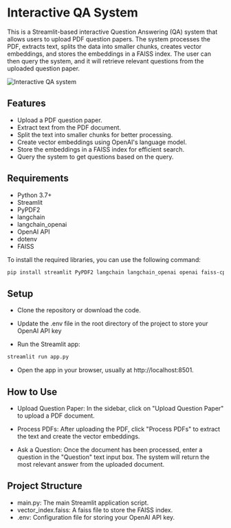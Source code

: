 # Interactive QA System

This is a Streamlit-based interactive Question Answering (QA) system that allows users to upload PDF question papers. The system processes the PDF, extracts text, splits the data into smaller chunks, creates vector embeddings, and stores the embeddings in a FAISS index. The user can then query the system, and it will retrieve relevant questions from the uploaded question paper.

![Interactive QA system](https://github.com/user-attachments/assets/0aca9762-a3dd-4b72-b41f-f1cb25047811)

## Features

- Upload a PDF question paper.
- Extract text from the PDF document.
- Split the text into smaller chunks for better processing.
- Create vector embeddings using OpenAI's language model.
- Store the embeddings in a FAISS index for efficient search.
- Query the system to get questions based on the query.

## Requirements

- Python 3.7+
- Streamlit
- PyPDF2
- langchain
- langchain_openai
- OpenAI API
- dotenv
- FAISS

To install the required libraries, you can use the following command:

```bash
pip install streamlit PyPDF2 langchain langchain_openai openai faiss-cpu dotenv
```
## Setup
- Clone the repository or download the code.

- Update the .env file in the root directory of the project to store your OpenAI API key

- Run the Streamlit app:
```bash
streamlit run app.py
```
- Open the app in your browser, usually at http://localhost:8501.


## How to Use

- Upload Question Paper:  In the sidebar, click on "Upload Question Paper" to upload a PDF document.

- Process PDFs: After uploading the PDF, click "Process PDFs" to extract the text and create the vector embeddings.

- Ask a Question: Once the document has been processed, enter a question in the "Question" text input box. The system will return the most relevant answer from the uploaded document.

## Project Structure

- main.py: The main Streamlit application script.
- vector_index.faiss: A faiss file to store the FAISS index.
- .env: Configuration file for storing your OpenAI API key.

